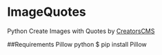 # ImageQuotes
Python Create Images with Quotes
by <a href="https://creatorscms.com">CreatorsCMS</a>

##Requirements
Pillow python $ pip install Pillow
